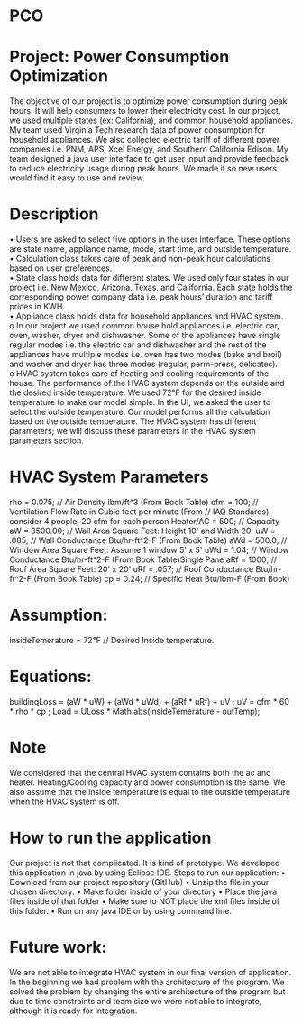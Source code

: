 # PCO
# Project: Power Consumption Optimization
The objective of our project is to optimize power consumption during peak hours.  It will help consumers to lower their electricity cost.  In our project, we used multiple states (ex: California), and common household appliances.  My team used Virginia Tech research data of power consumption for household appliances.  We also collected electric tariff of different power companies i.e. PNM, APS, Xcel Energy, and   Southern California Edison.  My team designed a java user interface to get user input and provide feedback to reduce electricity usage during peak hours.  We made it so new users would find it easy to use and review.
 
# Description
•	Users are asked to select five options in the user interface.  These options are state name, appliance name, mode, start time, and outside temperature.<br />
•	Calculation class takes care of peak and non-peak hour calculations based on user preferences.<br />
•	State class holds data for different states.  We used only four states in our project i.e. New Mexico, Arizona, Texas, and California.  Each state holds the corresponding power company data i.e. peak hours’ duration and tariff prices in KWH.<br />
•	Appliance class holds data for household appliances and HVAC system.<br />
o	In our project we used common house hold appliances i.e. electric car, oven, washer, dryer and dishwasher.  Some of the appliances have single regular modes i.e. the electric car and dishwasher and the rest of the appliances have multiple modes i.e. oven has two modes (bake and broil) and washer and dryer has three modes (regular, perm-press, delicates).<br />
o	HVAC system takes care of heating and cooling requirements of the house.  The performance of the HVAC system depends on the outside and the desired inside temperature.  We used 72℉ for the desired inside temperature to make our model simple. In the UI, we asked the user to select the outside temperature.  Our model performs all the calculation based on the outside temperature.  The HVAC system has different parameters; we will discuss these parameters in the HVAC system parameters section.
# HVAC System Parameters
rho = 0.075;  // Air Density lbm/ft^3 (From Book Table)
cfm = 100;  // Ventilation Flow Rate in Cubic feet per minute (From
		// IAQ Standards), consider 4 people, 20 cfm for each person
Heater/AC = 500; // Capacity
aW = 3500.00; // Wall Area Square Feet: Height 10' and Width 20'
uW = .085; // Wall Conductance Btu/hr-ft^2-F (From Book Table)
aWd = 500.0; // Window Area Square Feet: Assume 1 window 5' x 5'
uWd = 1.04; // Window Conductance Btu/hr-ft^2-F (From Book Table)Single Pane
aRf = 1000; // Roof Area Square Feet: 20' x 20'
uRf = .057; // Roof Conductance Btu/hr-ft^2-F (From Book Table)
cp = 0.24; // Specific Heat Btu/lbm-F (From Book)
# Assumption:
insideTemerature = 72℉  // Desired Inside temperature.
# Equations:
buildingLoss = (aW * uW) + (aWd * uWd) + (aRf * uRf) + uV ;
uV = cfm * 60 * rho * cp ;
Load = ULoss * Math.abs(insideTemerature - outTemp);

# Note
We considered that the central HVAC system contains both the ac and heater.  Heating/Cooling capacity and power consumption is the same.  We also assume that the inside temperature is equal to the outside temperature when the HVAC system is off. 
# How to run the application
Our project is not that complicated.  It is kind of prototype.  We developed this application in java by using Eclipse IDE.  Steps to run our application:
•	Download from our project repository (GitHub) 
•	Unzip the file in your chosen directory.
•	Make folder inside of your directory
•	Place the java files inside of that folder 
•	Make sure to NOT place the xml files inside of this folder.
•	Run on any java IDE or by using command line.
# Future work:
We are not able to integrate HVAC system in our final version of application. In the beginning we had problem with the architecture of the program. We solved the problem by changing the entire architecture of the program but due to time constraints and team size we were not able to integrate, although it is ready for integration.
